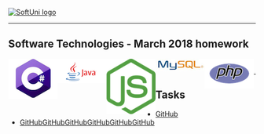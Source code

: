 <a href="https://softuni.bg" rel="Courses">  ![SoftUni logo][logo] <a/>

[logo]: http://innovationstarterbox.bg/wp-content/uploads/2016/05/Softuni_logo_trasparent.png "SoftUni Logo"

---

## <b>Software Technologies - March 2018 homework</b>
<img src="img/cSharp.png" align="left" />
<img src="img/java.png" align="left" />
<img src="img/js.png" align="left" />
<img src="img/mysql.jpg" align="left" />
<img src="img/php.png" align="left" />

<br />

---
## <b>Tasks</b>
- [GitHub](https://github.com/peyopeev0206/SoftUni/tree/master/Software%20Technologies/GitHub)
- [GitHubGitHubGitHubGitHubGitHubGitHub](https://github.com/peyopeev0206/SoftUni/tree/master/Software%20Technologies/GitHub)
